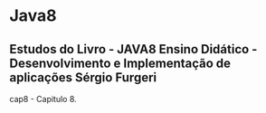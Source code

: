 # Java8
 Estudos do Livro - JAVA8 Ensino Didático - Desenvolvimento e Implementação de aplicações
 Sérgio Furgeri
 ---

 cap8 - Capitulo 8.

